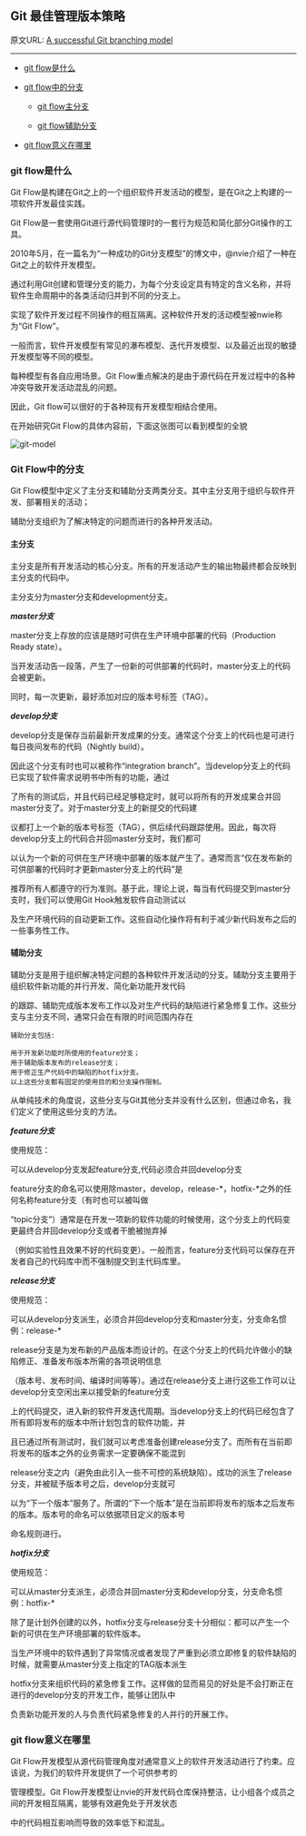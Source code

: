 

## Git 最佳管理版本策略

原文URL: [A successful Git branching model](http://nvie.com/posts/a-successful-git-branching-model/)

***

*   [git flow是什么](#what-is-git-flow)

*   [git flow中的分支](#git-flow-branch)

    *   [git flow主分支](#index-branch)

    *   [git flow辅助分支](#assist-branch)

*   [git flow意义在哪里](#git-flow-todo)


<h3 id="what-is-git-flow">git flow是什么</h3>

Git Flow是构建在Git之上的一个组织软件开发活动的模型，是在Git之上构建的一项软件开发最佳实践。

Git Flow是一套使用Git进行源代码管理时的一套行为规范和简化部分Git操作的工具。

2010年5月，在一篇名为“一种成功的Git分支模型”的博文中，@nvie介绍了一种在Git之上的软件开发模型。

通过利用Git创建和管理分支的能力，为每个分支设定具有特定的含义名称，并将软件生命周期中的各类活动归并到不同的分支上。

实现了软件开发过程不同操作的相互隔离。这种软件开发的活动模型被nwie称为“Git Flow”。

一般而言，软件开发模型有常见的瀑布模型、迭代开发模型、以及最近出现的敏捷开发模型等不同的模型。

每种模型有各自应用场景。Git Flow重点解决的是由于源代码在开发过程中的各种冲突导致开发活动混乱的问题。

因此，Git flow可以很好的于各种现有开发模型相结合使用。

在开始研究Git Flow的具体内容前，下面这张图可以看到模型的全貌

![git-model](http://nvie.com/img/git-model@2x.png)



<h3 id="git-flow-branch">Git Flow中的分支</h3>

Git Flow模型中定义了主分支和辅助分支两类分支。其中主分支用于组织与软件开发、部署相关的活动；

辅助分支组织为了解决特定的问题而进行的各种开发活动。


<h4 id="index-branch">主分支</h4>

主分支是所有开发活动的核心分支。所有的开发活动产生的输出物最终都会反映到主分支的代码中。

主分支分为master分支和development分支。


***master分支***

master分支上存放的应该是随时可供在生产环境中部署的代码（Production Ready state）。

当开发活动告一段落，产生了一份新的可供部署的代码时，master分支上的代码会被更新。

同时，每一次更新，最好添加对应的版本号标签（TAG）。


***develop分支***

develop分支是保存当前最新开发成果的分支。通常这个分支上的代码也是可进行每日夜间发布的代码（Nightly build）。

因此这个分支有时也可以被称作“integration branch”。当develop分支上的代码已实现了软件需求说明书中所有的功能，通过

了所有的测试后，并且代码已经足够稳定时，就可以将所有的开发成果合并回master分支了。对于master分支上的新提交的代码建

议都打上一个新的版本号标签（TAG），供后续代码跟踪使用。因此，每次将develop分支上的代码合并回master分支时，我们都可

以认为一个新的可供在生产环境中部署的版本就产生了。通常而言“仅在发布新的可供部署的代码时才更新master分支上的代码”是

推荐所有人都遵守的行为准则。基于此，理论上说，每当有代码提交到master分支时，我们可以使用Git Hook触发软件自动测试以

及生产环境代码的自动更新工作。这些自动化操作将有利于减少新代码发布之后的一些事务性工作。



<h4 id="assist-branch">辅助分支</h4>

辅助分支是用于组织解决特定问题的各种软件开发活动的分支。辅助分支主要用于组织软件新功能的并行开发、简化新功能开发代码

的跟踪、辅助完成版本发布工作以及对生产代码的缺陷进行紧急修复工作。这些分支与主分支不同，通常只会在有限的时间范围内存在


    辅助分支包括:

    用于开发新功能时所使用的feature分支；
    用于辅助版本发布的release分支；
    用于修正生产代码中的缺陷的hotfix分支。
    以上这些分支都有固定的使用目的和分支操作限制。


从单纯技术的角度说，这些分支与Git其他分支并没有什么区别，但通过命名，我们定义了使用这些分支的方法。


***feature分支***

使用规范：

可以从develop分支发起feature分支,代码必须合并回develop分支

feature分支的命名可以使用除master，develop，release-*，hotfix-*之外的任何名称feature分支（有时也可以被叫做

“topic分支”）通常是在开发一项新的软件功能的时候使用，这个分支上的代码变更最终合并回develop分支或者干脆被抛弃掉

（例如实验性且效果不好的代码变更）。一般而言，feature分支代码可以保存在开发者自己的代码库中而不强制提交到主代码库里。


***release分支***

使用规范：

可以从develop分支派生，必须合并回develop分支和master分支，分支命名惯例：release-*

release分支是为发布新的产品版本而设计的。在这个分支上的代码允许做小的缺陷修正、准备发布版本所需的各项说明信息

（版本号、发布时间、编译时间等等）。通过在release分支上进行这些工作可以让develop分支空闲出来以接受新的feature分支

上的代码提交，进入新的软件开发迭代周期。当develop分支上的代码已经包含了所有即将发布的版本中所计划包含的软件功能，并

且已通过所有测试时，我们就可以考虑准备创建release分支了。而所有在当前即将发布的版本之外的业务需求一定要确保不能混到

release分支之内（避免由此引入一些不可控的系统缺陷）。成功的派生了release分支，并被赋予版本号之后，develop分支就可

以为“下一个版本”服务了。所谓的“下一个版本”是在当前即将发布的版本之后发布的版本。版本号的命名可以依据项目定义的版本号

命名规则进行。


***hotfix分支***

使用规范：

可以从master分支派生，必须合并回master分支和develop分支，分支命名惯例：hotfix-*

除了是计划外创建的以外，hotfix分支与release分支十分相似：都可以产生一个新的可供在生产环境部署的软件版本。

当生产环境中的软件遇到了异常情况或者发现了严重到必须立即修复的软件缺陷的时候，就需要从master分支上指定的TAG版本派生

hotfix分支来组织代码的紧急修复工作。这样做的显而易见的好处是不会打断正在进行的develop分支的开发工作，能够让团队中

负责新功能开发的人与负责代码紧急修复的人并行的开展工作。



<h3 id="git-flow-todo">git flow意义在哪里</h3>
Git Flow开发模型从源代码管理角度对通常意义上的软件开发活动进行了约束。应该说，为我们的软件开发提供了一个可供参考的

管理模型。Git Flow开发模型让nvie的开发代码仓库保持整洁，让小组各个成员之间的开发相互隔离，能够有效避免处于开发状态

中的代码相互影响而导致的效率低下和混乱。


